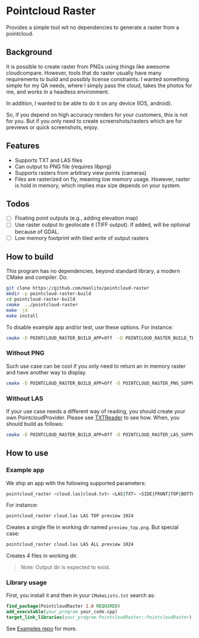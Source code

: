 # Pointcloud Raster #

Provides a simple tool wit no dependencies to generate a raster from a pointcloud.

## Background ##

It is possible to create raster from PNGs using things like awesome cloudcompare. However, tools that do raster usually have many requirements to build and possibly license constraints. I wanted something simple for my QA needs, where I simply pass the cloud, takes the photos for me, and works in a headless environment.

In addition, I wanted to be able to do it on any device (IOS, android).

So, if you depend on high accuracy renders for your customers, this is not for you. But if you only need to create screenshots/rasters which are for previews or quick screenshots, enjoy.

## Features ##

- Supports TXT and LAS files
- Can output to PNG file (requires libpng)
- Supports rasters from arbitrary view points (cameras)
- Files are rasterized on fly, meaning low memory usage. However, raster is hold in memory, which implies max size depends on your system.

## Todos ##

- [ ] Floating point outputs (e.g., adding elevation map)
- [ ] Use raster output to geolocate it (TIFF output). If added, will be optional because of GDAL.
- [ ] Low memory footprint with tiled write of output rasters

## How to build ##

This program has no dependencies, beyond standard library, a modern CMake and compiler. Do:

```bash
git clone https://github.com/manlito/pointcloud-raster
mkdir -p pointcloud-raster-build
cd pointcloud-raster-build
cmake  ../pointcloud-raster
make -j4
make install
```

To disable example app and/or test, use these options. For instance:

```bash
cmake -D POINTCLOUD_RASTER_BUILD_APP=Off  -D POINTCLOUD_RASTER_BUILD_TESTS=Off ../pointcloud-raster
```

### Without PNG ###

Such use case can be cool if you only need to return an in memory raster and have another way to display.

```bash
cmake -D POINTCLOUD_RASTER_BUILD_APP=Off -D POINTCLOUD_RASTER_PNG_SUPPORT=Off ../pointcloud-raster
```

### Without LAS ###

If your use case needs a different way of reading, you should create your own PointcloudProvider. Please see [TXTReader](lib/pointcloud_raster/io/txt) to see how. When, you should build as follows:

```bash
cmake -D POINTCLOUD_RASTER_BUILD_APP=Off -D POINTCLOUD_RASTER_LAS_SUPPORT=Off ../pointcloud-raster
```

## How to use ##

### Example app ###

We ship an app with the following supported parameters:

```bash
pointcloud_raster <cloud.las|cloud.txt> <LAS|TXT> <SIDE|FRONT|TOP|BOTTOM|PERSPECTIVE|ALL> <output_prefix> <max_size>
```

For instance:

```bash
pointcloud_raster cloud.las LAS TOP preview 1024
```

Creates a single file in working dir named `preview_top.png`. But special case:

```bash
pointcloud_raster cloud.las LAS ALL preview 1024
```

Creates 4 files in working dir.

>Note: Output dir is expected to exist.

### Library usage ###

First, you install it and then in your `CMakeLists.txt` search as:

```cmake
find_package(PointcloudRaster 1.0 REQUIRED)
add_executable(your_program your_code.cpp)
target_link_libraries(your_program PointcloudRaster::PointcloudRaster)

```
 See [Examples repo](https://github.com/manlito/pointcloud-raster-examples/blob/master/examples/rasterize-txt/CMakeLists.txt) for more.